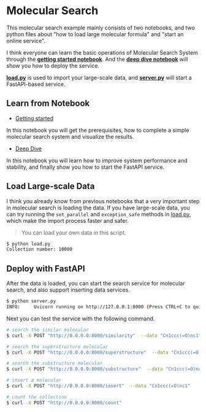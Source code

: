 # Molecular Search

This molecular search example mainly consists of two notebooks, and two python files about "how to load large molecular formula" and "start an online service".



I think everyone can learn the basic operations of Molecular Search System through the [**getting started notebook**](./build_molecular_search_engine.ipynb). And the [**deep dive notebook**](./deep_dive_molecular_search.ipynb) will show you how to deploy the service.  

[**load.py**](./load.py) is used to import your large-scale data, and [**server.py**](./server.py) will start a FastAPI-based service.

## Learn from Notebook

- [Getting started](build_molecular_search_engine.ipynb)

In this notebook you will get the prerequisites, how to complete a simple molecular search system and visualize the results.

- [Deep Dive](./deep_dive_molecular_search.ipynb)

In this notebook you will learn how to improve system performance and stability, and finally show you how to start the FastAPI service.

## Load Large-scale Data

I think you already know from previous notebooks that a very important step in molecular search is loading the data. If you have large-scale data, you can try running the `set_parallel` and `exception_safe` methods in [load.py](./load.py), which make the import process faster and safer.

> You can load your own data in this script.

```bash
$ python load.py
Collection number: 10000
```

## Deploy with FastAPI

After the data is loaded, you can start the search service for molecular search, and also support inserting data services.

```bash
$ python server.py
INFO:     Uvicorn running on http://127.0.0.1:8000 (Press CTRL+C to quit)
```

Next you can test the service with the following command.

```bash
# search the similar molecular
$ curl -X POST "http://0.0.0.0:8000/similarity"  --data "Cn1ccc(=O)nc1"

# search the superstructure molecular
$ curl -X POST "http://0.0.0.0:8000/superstructure"  --data "Cn1ccc(=O)nc1"

# search the substructure molecular
$ curl -X POST "http://0.0.0.0:8000/substructure"  --data "Cn1ccc(=O)nc1"

# insert a molecular
$ curl -X POST "http://0.0.0.0:8000/insert"  --data "Cn1ccc(=O)nc1"

# count the collection
$ curl -X POST "http://0.0.0.0:8000/count"
```
